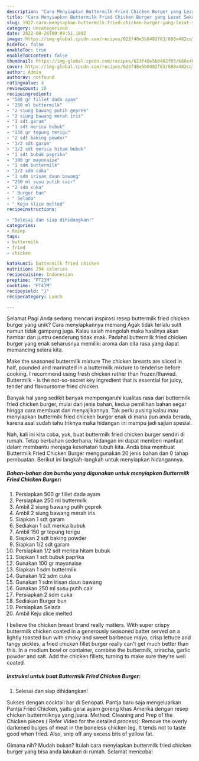```yaml
---
description: "Cara Menyiapkan Buttermilk Fried Chicken Burger yang Lezat Sekali, Lezat"
title: "Cara Menyiapkan Buttermilk Fried Chicken Burger yang Lezat Sekali, Lezat"
slug: 1927-cara-menyiapkan-buttermilk-fried-chicken-burger-yang-lezat-sekali-lezat
category: Uncategorized
date: 2022-08-26T09:09:51.180Z
image: https://img-global.cpcdn.com/recipes/623f48e5b0482f63/680x482cq70/buttermilk-fried-chicken-burger-foto-resep-utama.jpg
hideToc: false
enableToc: true
enableTocContent: false
thumbnail: https://img-global.cpcdn.com/recipes/623f48e5b0482f63/680x482cq70/buttermilk-fried-chicken-burger-foto-resep-utama.jpg
cover: https://img-global.cpcdn.com/recipes/623f48e5b0482f63/680x482cq70/buttermilk-fried-chicken-burger-foto-resep-utama.jpg
author: Admin
authorAv: notfound
ratingvalue: 4
reviewcount: 18
recipeingredient:
- "500 gr fillet dada ayam"
- "250 ml buttermilk"
- "2 siung bawang putih geprek"
- "2 siung bawang merah iris"
- "1 sdt garam"
- "1 sdt merica bubuk"
- "150 gr tepung terigu"
- "2 sdt baking powder"
- "1/2 sdt garam"
- "1/2 sdt merica hitam bubuk"
- "1 sdt bubuk paprika"
- "100 gr mayonaise"
- "1 sdm buttermilk"
- "1/2 sdm cuka"
- "1 sdm irisan daun bawang"
- "250 ml susu putih cair"
- "2 sdm cuka"
- " Burger bun"
- " Selada"
- " Keju slice melted"
recipeinstructions:

- "Selesai dan siap dihidangkan!"
categories:
- Resep
tags:
- buttermilk
- fried
- chicken

katakunci: buttermilk fried chicken 
nutrition: 254 calories
recipecuisine: Indonesian
preptime: "PT23M"
cooktime: "PT47M"
recipeyield: "1"
recipecategory: Lunch

---
```



Selamat Pagi Anda sedang mencari inspirasi resep buttermilk fried chicken burger yang unik? Cara menyiapkannya memang Agak tidak terlalu sulit namun tidak gampang juga. Kalau salah mengolah maka hasilnya akan hambar dan justru cenderung tidak enak. Padahal buttermilk fried chicken burger yang enak seharusnya memiliki aroma dan cita rasa yang dapat memancing selera kita.


Make the seasoned buttermilk mixture The chicken breasts are sliced in half, pounded and marinated in a buttermilk mixture to tenderise before cooking. I recommend using fresh chicken rather than frozen/thawed. Buttermilk - is the not-so-secret key ingredient that is essential for juicy, tender and flavoursome fried chicken.

Banyak hal yang sedikit banyak mempengaruhi kualitas rasa dari buttermilk fried chicken burger, mulai dari jenis bahan, kedua pemilihan bahan segar hingga cara membuat dan menyajikannya. Tak perlu pusing kalau mau menyiapkan buttermilk fried chicken burger enak di mana pun anda berada, karena asal sudah tahu triknya maka hidangan ini mampu jadi sajian spesial.


Nah, kali ini kita coba, yuk, buat buttermilk fried chicken burger sendiri di rumah. Tetap berbahan sederhana, hidangan ini dapat memberi manfaat dalam membantu menjaga kesehatan tubuh kita. Anda bisa membuat Buttermilk Fried Chicken Burger menggunakan 20 jenis bahan dan 0 tahap pembuatan. Berikut ini langkah-langkah untuk menyiapkan hidangannya.

<!--inarticleads1-->

##### Bahan-bahan dan bumbu yang digunakan untuk menyiapkan Buttermilk Fried Chicken Burger:

1. Persiapkan 500 gr fillet dada ayam
1. Persiapkan 250 ml buttermilk
1. Ambil 2 siung bawang putih geprek
1. Ambil 2 siung bawang merah iris
1. Siapkan 1 sdt garam
1. Sediakan 1 sdt merica bubuk
1. Ambil 150 gr tepung terigu
1. Siapkan 2 sdt baking powder
1. Siapkan 1/2 sdt garam
1. Persiapkan 1/2 sdt merica hitam bubuk
1. Siapkan 1 sdt bubuk paprika
1. Gunakan 100 gr mayonaise
1. Siapkan 1 sdm buttermilk
1. Gunakan 1/2 sdm cuka
1. Gunakan 1 sdm irisan daun bawang
1. Gunakan 250 ml susu putih cair
1. Persiapkan 2 sdm cuka
1. Sediakan  Burger bun
1. Persiapkan  Selada
1. Ambil  Keju slice melted


I believe the chicken breast brand really matters. With super crispy buttermilk chicken coated in a generously seasoned batter served on a lightly toasted bun with smoky and sweet barbecue mayo, crisp lettuce and tangy pickles, a fried chicken fillet burger really can&#39;t get much better than this. In a medium bowl or container, combine the buttermilk, sriracha, garlic powder and salt. Add the chicken fillets, turning to make sure they&#39;re well coated. 

<!--inarticleads2-->

##### Instruksi untuk buat Buttermilk Fried Chicken Burger:


1. Selesai dan siap dihidangkan!

Sukses dengan cocktail bar di Senopati. Pantja baru saja mengeluarkan Pantja Fried Chicken, yaitu gerai ayam goreng khas Amerika dengan resep chicken buttermilknya yang juara. Method: Cleaning and Prep of the Chicken pieces ( Refer Video for the detailed process): Remove the overly darkened bulges of meat in the boneless chicken leg. It tends not to taste good when fried. Also, snip off any excess bits of yellow fat. 

Gimana nih? Mudah bukan? Itulah cara menyiapkan buttermilk fried chicken burger yang bisa anda lakukan di rumah. Selamat mencoba!
